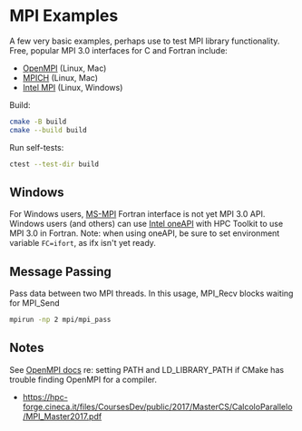 # MPI Examples

A few very basic examples, perhaps use to test MPI library functionality.
Free, popular MPI 3.0 interfaces for C and Fortran include:

* [OpenMPI](https://www.open-mpi.org/) (Linux, Mac)
* [MPICH](https://www.mpich.org/) (Linux, Mac)
* [Intel MPI](https://software.intel.com/content/www/us/en/develop/tools/oneapi/components/mpi-library.html#gs.01cdz4) (Linux, Windows)

Build:

```sh
cmake -B build
cmake --build build
```

Run self-tests:

```sh
ctest --test-dir build
```

## Windows

For Windows users,
[MS-MPI](https://docs.microsoft.com/en-us/message-passing-interface/microsoft-mpi)
Fortran interface is not yet MPI 3.0 API.
Windows users (and others) can use
[Intel oneAPI](https://www.scivision.dev/intel-oneapi-fortran-install/)
with HPC Toolkit to use MPI 3.0 in Fortran.
Note: when using oneAPI, be sure to set environment variable `FC=ifort`, as ifx isn't yet ready.

## Message Passing

Pass data between two MPI threads.
In this usage, MPI_Recv blocks waiting for MPI_Send

```sh
mpirun -np 2 mpi/mpi_pass
```

## Notes

See
[OpenMPI docs](https://www.open-mpi.org/faq/?category=running#adding-ompi-to-path)
re: setting PATH and LD_LIBRARY_PATH if CMake has trouble finding OpenMPI for a compiler.

* https://hpc-forge.cineca.it/files/CoursesDev/public/2017/MasterCS/CalcoloParallelo/MPI_Master2017.pdf
